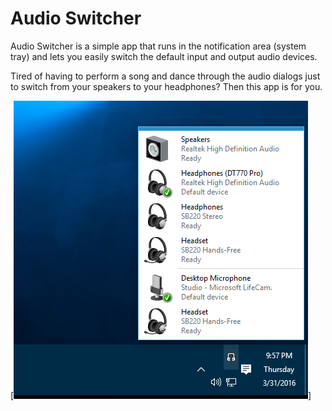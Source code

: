 Audio Switcher
==============

Audio Switcher is a simple app that runs in the notification area (system tray) and lets you easily switch the default input and output audio devices.

Tired of having to perform a song and dance through the audio dialogs just to switch from your speakers to your headphones? Then this app is for you.

[![ScreenShot](https://github.com/davkean/audio-switcher/blob/master/resources/AudioSwitcher.png)]

